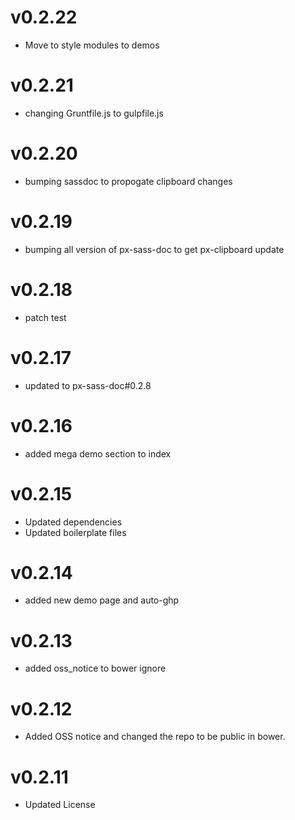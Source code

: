v0.2.22
==================
* Move to style modules to demos

v0.2.21
==================
* changing Gruntfile.js to gulpfile.js


v0.2.20
==================
* bumping sassdoc to propogate clipboard changes


v0.2.19
==================
* bumping all version of px-sass-doc to get px-clipboard update


v0.2.18
==================
* patch test

v0.2.17
==============================
* updated to px-sass-doc#0.2.8

v0.2.16
==============================
* added mega demo section to index

v0.2.15
==============================
* Updated dependencies
* Updated boilerplate files

v0.2.14
==============================
* added new demo page and auto-ghp

v0.2.13
==============================
* added oss_notice to bower ignore

v0.2.12
==============================
* Added OSS notice and changed the repo to be public in bower.

v0.2.11
===================
* Updated License
